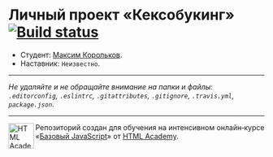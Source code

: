 # Личный проект «Кексобукинг» [![Build status][travis-image]][travis-url]

* Студент: [Максим Корольков](https://up.htmlacademy.ru/javascript/9/user/40071).
* Наставник: `Неизвестно`.

---

_Не удаляйте и не обращайте внимание на папки и файлы:_<br>
_`.editorconfig`, `.eslintrc`, `.gitattributes`, `.gitignore`, `.travis.yml`, `package.json`._

---

<a href="https://htmlacademy.ru/intensive/javascript"><img align="left" width="50" height="50" title="HTML Academy" src="https://up.htmlacademy.ru/static/img/intensive/javascript/logo-for-github.svg"></a>

Репозиторий создан для обучения на интенсивном онлайн‑курсе «[Базовый JavaScript](https://htmlacademy.ru/intensive/javascript)» от [HTML Academy](https://htmlacademy.ru).

[travis-image]: https://travis-ci.org/htmlacademy-javascript/40071-keksobooking.svg?branch=master
[travis-url]: https://travis-ci.org/htmlacademy-javascript/40071-keksobooking
